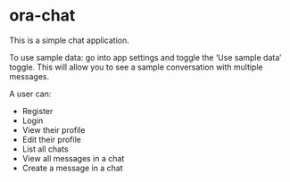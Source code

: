 # ora-chat

This is a simple chat application.

To use sample data: go into app settings and toggle the ‘Use sample data’ toggle. This will allow you to see a sample conversation with multiple messages.

A user can:
* Register
* Login
* View their profile
* Edit their profile
* List all chats
* View all messages in a chat
* Create a message in a chat

